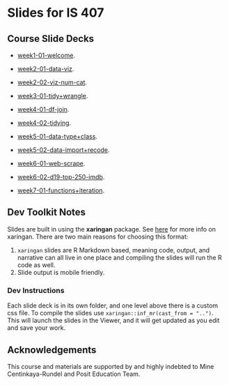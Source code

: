 # Slides for IS 407

## Course Slide Decks

- [week1-01-welcome](week1-01-welcome).

- [week2-01-data-viz](week2-01-data-viz).

- [week2-02-viz-num-cat](week2-02-viz-num-cat).

- [week3-01-tidy+wrangle](week3-01-tidy+wrangle).

- [week4-01-df-join](week4-01-df-join).

- [week4-02-tidying](week4-02-tidying).

- [week5-01-data-type+class](week5-01-data-type+class).

- [week5-02-data-import+recode](week5-02-data-import+recode).

- [week6-01-web-scrape](week6-01-web-scrape).

- [week6-02-d19-top-250-imdb](week6-02-d19-top-250-imdb).

- [week7-01-functions+iteration](week7-01-functions+iteration).

## Dev Toolkit Notes

Slides are built in using the **xaringan** package. See [here](https://github.com/yihui/xaringan) for more info on xaringan. There are two main reasons for choosing this format:

1. `xaringan` slides are R Markdown based, meaning code, output, and narrative can all live in one place and compiling the slides will run the R code as well.
2. Slide output is mobile friendly.

### Dev Instructions

Each slide deck is in its own folder, and one level above there is a custom css file. To compile the slides use `xaringan::inf_mr(cast_from = "..")`. This will launch the slides in the Viewer, and it will get updated as you edit and save your work.

## Acknowledgements

This course and materials are supported by and highly indebted to Mine Centinkaya-Rundel and Posit Education Team.
